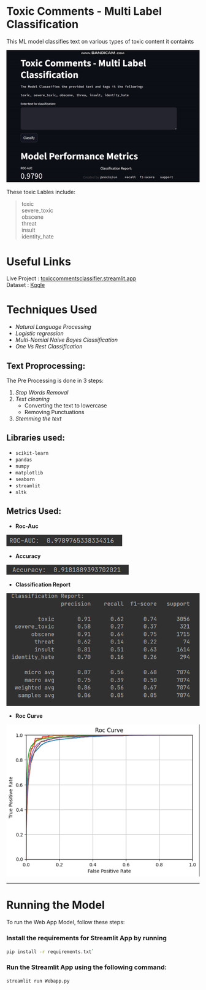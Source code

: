 # **Toxic Comments - Multi Label Classification**

This ML model classifies text on various types of toxic content it containts 

![img.png](images/toxic%20classification.gif) 

These toxic Lables include:
>toxic \
severe_toxic \
obscene \
threat \
insult \
>identity_hate 

# **Useful Links**

Live Project : [toxiccommentsclassifier.streamlit.app](https://toxiccommentsclassifier.streamlit.app/) \
Dataset : [Kggle](https://www.kaggle.com/competitions/jigsaw-toxic-comment-classification-challenge/data)

# **Techniques Used**
- *Natural Language Processing*
- *Logistic regression*
- *Multi-Nomial Naive Bayes Classification*
- *One Vs Rest Classification*


## **Text Proprocessing:** 
The Pre Processing is done in 3 steps:
1. *Stop Words Removal*
2. *Text cleaning*
    - Converting the text to lowercase
    - Removing Punctuations
3. *Stemming the text*

## **Libraries used:**
- `scikit-learn`
- `pandas`
- `numpy`
- `matplotlib`
- `seaborn`
- `streamlit`
- `nltk`


## **Metrics Used:** 
- **Roc-Auc** 

![img_2.png](images/img_2.png)
- **Accuracy** 

![img_3.png](images/img_3.png)



- **Classification Report**

![img_1.png](images/img_1.png)


- **Roc Curve**


![img.png](images/img.png) 

---
# **Running the Model**
To run the Web App Model, follow these steps:

### **Install the requirements for Streamlit App** by running 
```bash
pip install -r requirements.txt`
```
### **Run the Streamlit App using the following command:** 
```bash
streamlit run Webapp.py
```